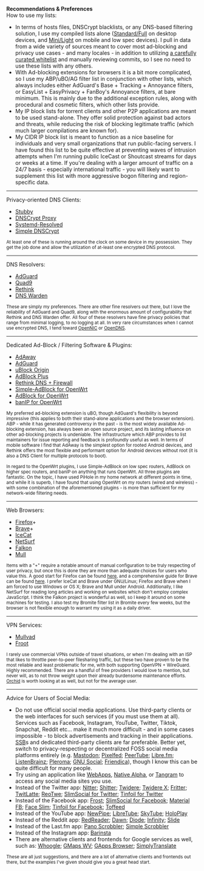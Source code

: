 **Recommendations & Preferences**  
How to use my lists:
- In terms of hosts files, DNSCrypt blacklists, or any DNS-based filtering solution, I use my compiled lists alone ([Standard/Full](https://github.com/bongochong/CombinedPrivacyBlockLists) on desktop devices, and [Mini/Light](https://github.com/bongochong/CombinedPrivacyBlockLists/tree/master/MiniLists) on mobile and low spec devices). I pull in data from a wide variety of sources meant to cover most ad-blocking and privacy use cases - and many locales - in addition to utilizing [a carefully curated whitelist](https://github.com/bongochong/CombinedPrivacyBlockLists/blob/master/NoFormatting/WhitelistedDomains.txt) and manually reviewing commits, so I see no need to use these lists with any others.
- With Ad-blocking extensions for browsers it is a bit more complicated, so I use my ABP/uBO/AG filter list in conjunction with other lists, which always includes either AdGuard's Base + Tracking + Annoyance filters, or EasyList + EasyPrivacy + FanBoy's Annoyance filters, at bare minimum. This is mainly due to the additional exception rules, along with procedural and cosmetic filters, which other lists provide.
- My IP block lists for torrent clients and other P2P applications are meant to be used stand-alone. They offer solid protection against bad actors and threats, while reducing the risk of blocking legitimate traffic (which much larger compilations are known for).
- My CIDR IP block list is meant to function as a nice baseline for individuals and very small organizations that run public-facing servers. I have found this list to be quite effective at preventing waves of intrusion attempts when I'm running public IceCast or Shoutcast streams for days or weeks at a time. If you're dealing with a larger amount of traffic on a 24/7 basis - especially international traffic - you will likely want to supplement this list with more aggressive bogon filtering and region-specific data.

---
Privacy-oriented DNS Clients:
- [Stubby](https://dnsprivacy.org/dns_privacy_daemon_-_stubby/)
- [DNSCrypt Proxy](https://github.com/DNSCrypt/dnscrypt-proxy)
- [Systemd-Resolved](https://www.freedesktop.org/software/systemd/man/systemd-resolved.service.html)
- [Simple DNSCrypt](https://simplednscrypt.org/)

<sub>At least one of these is running around the clock on some device in my possession. They get the job done and allow the utilization of at-least one encrypted DNS protocol.</sub>

---
DNS Resolvers:
- [AdGuard](https://adguard-dns.io/en/public-dns.html)
- [Quad9](https://www.quad9.net/service/service-addresses-and-features)
- [Rethink](https://rethinkdns.com/configure)
- [DNS Warden](https://dnswarden.com/customfilter.html)

<sub>These are simply my preferences. There are other fine resolvers out there, but I love the reliability of AdGuard and Quad9, along with the enormous amount of configurability that Rethink and DNS Warden offer. All four of these resolvers have fine privacy policies that range from minimal logging, to no logging at all. In very rare circumstances when I cannot use encrypted DNS, I tend toward [OpenNIC](https://www.opennic.org/) or [OpenDNS](https://www.opendns.com/).</sub>

---
Dedicated Ad-Block / Filtering Software & Plugins:
- [AdAway](https://adaway.org/)
- [AdGuard](https://adguard.com/en/welcome.html)
- [uBlock Origin](https://github.com/gorhill/uBlock)
- [AdBlock Plus](https://adblockplus.org/)
- [Rethink DNS + Firewall](https://rethinkdns.com/app)
- [Simple-AdBlock for OpenWrt](https://docs.openwrt.melmac.net/simple-adblock/)
- [AdBlock for OpenWrt](https://github.com/openwrt/packages/tree/master/net/adblock/files)
- [banIP for OpenWrt](https://github.com/openwrt/packages/tree/master/net/banip)

<sub>My preferred ad-blocking extension is uBO, though AdGuard's flexibility is beyond impressive (this applies to both their stand-alone applications and the browser extension). ABP - while it has generated controversy in the past - is the most widely available Ad-blocking extension, has always been an open source project, and its lasting influence on other ad-blocking projects is undeniable. The infrastructure which ABP provides to list maintainers for issue reporting and feedback is profoundly useful as well. In terms of mobile software I find that AdAway is the simplest option for rooted Android devices, and Rethink offers the most flexible and performant option for Android devices without root (it is also a DNS Client for multiple protocols to boot).</sub>


<sub>In regard to the OpenWrt plugins, I use Simple-AdBlock on low spec routers, AdBlock on higher spec routers, and banIP on anything that runs OpenWrt. All three plugins are fantastic. On the topic, I have used PiHole in my home network at different points in time, and while it is superb, I have found that using OpenWrt on my routers (wired and wireless) - with some combination of the aforementioned plugins - is more than sufficient for my network-wide filtering needs.</sub>

---
Web Browsers:
- [Firefox](https://www.mozilla.org/en-US/firefox/releases/)+
- [Brave](https://brave.com/latest/)+
- [IceCat](https://www.gnu.org/software/gnuzilla/)
- [NetSurf](https://www.netsurf-browser.org/)
- [Falkon](https://www.falkon.org/)
- [Mull](https://f-droid.org/en/packages/us.spotco.fennec_dos/)

<sub>Items with a "+" require a notable amount of manual configuration to be truly respecting of user privacy, but once this is done they are more than adequate choices for users who value this. A good start for Firefox can be found [here](https://ffprofile.com/), and a comprehensive guide for Brave can be found [here](https://chef-koch.bearblog.dev/brave-browser-hardening-by-chef-koch/). I prefer IceCat and Brave under GNU/Linux; Firefox and Brave when I am forced to use Windows or OS X; Brave and Mull under Android. Additionally, I like NetSurf for reading long articles and working on websites which don't employ complex JavaScript. I think the Falkon project is wonderful as well, so I keep it around on some machines for testing. I also test my Bromite filter list in Bromite every few weeks, but the browser is not flexible enough to warrant my using it as a daily driver.</sub>

---
VPN Services:
- [Mullvad](https://mullvad.net/)
- [Froot](https://frootvpn.com/)

<sub>I rarely use commercial VPNs outside of travel situations, or when I'm dealing with an ISP that likes to throttle peer-to-peer filesharing traffic, but these two have proven to be the most reliable and least problematic for me, with both supporting OpenVPN + WireGuard. Highly recommended. There are a handful of free providers I would love to mention, but never will, as to not throw weight upon their already burdensome maintenance efforts. [Orchid](https://www.orchid.com/how-it-works/) is worth looking at as well, but not for the average user.</sub>

---
Advice for Users of Social Media:
- Do not use official social media applications. Use third-party clients or the web interfaces for such services (if you must use them at all). Services such as Facebook, Instagram, YouTube, Twitter, Tiktok, Snapchat, Reddit etc... make it much more difficult - and in some cases impossible - to block advertisements and tracking in their applications. [SSB](https://en.wikipedia.org/wiki/Site-specific_browser)s and dedicated third-party clients are far preferable. Better yet, switch to privacy-respecting or decentralized FOSS social media platforms entirely (e.g. [Mastodon](https://mastodon.social/explore); [Pixelfed](https://pixelfed.org/); [PeerTube](https://joinpeertube.org/); [Libre.fm](https://libre.fm/); [ListenBrainz](https://listenbrainz.org/); [Pleroma](https://pleroma.social/); [GNU Social](https://www.gnusocial.rocks/); [Friendica](https://friendi.ca/)), though I know this can be quite difficult for many people.
- Try using an application like [WebApps](https://f-droid.org/en/packages/com.tobykurien.webapps/), [Native Alpha](https://apt.izzysoft.de/fdroid/index/apk/com.cylonid.nativealpha), or [Tangram](https://apps.gnome.org/app/re.sonny.Tangram/) to access any social media sites you use. 
- Instead of the Twitter app: [Nitter](https://f-droid.org/en/packages/com.plexer0.nitter/); [Shitter](https://apt.izzysoft.de/fdroid/index/apk/org.nuclearfog.twidda); [Twidere](https://f-droid.org/en/packages/org.mariotaku.twidere/); [Twidere X](https://f-droid.org/en/packages/com.twidere.twiderex/); [Fritter](https://f-droid.org/en/packages/com.jonjomckay.fritter/); [TwitLatte](https://f-droid.org/en/packages/com.github.moko256.twitlatte/); [ReoTwe](https://f-droid.org/en/packages/de.digisocken.reotwe/); [SlimSocial for Twitter](https://f-droid.org/en/packages/it.rignanese.leo.slimtwitter/); [Tinfoil for Twitter](https://f-droid.org/en/packages/com.mill_e.twitterwrapper/)
- Instead of the Facebook app: [Frost](https://f-droid.org/en/packages/com.pitchedapps.frost/); [SlimSocial for Facebook](https://f-droid.org/en/packages/it.rignanese.leo.slimfacebook/); [Material FB](https://f-droid.org/en/packages/me.zeeroooo.materialfb/); [Face Slim](https://f-droid.org/en/packages/org.indywidualni.fblite/); [Tinfoil for Facebook](https://f-droid.org/en/packages/com.danvelazco.fbwrapper/); [Toffeed](https://f-droid.org/en/packages/me.jakelane.wrapperforfacebook/)
- Instead of the YouTube app: [NewPipe](https://f-droid.org/en/packages/org.schabi.newpipe/); [LibreTube](https://f-droid.org/en/packages/com.github.libretube/); [SkyTube](https://f-droid.org/en/packages/free.rm.skytube.oss/); [HoloPlay](https://f-droid.org/en/packages/com.holoplay/)
- Instead of the Reddit app: [RedReader](https://f-droid.org/en/packages/org.quantumbadger.redreader/); [Dawn](https://f-droid.org/en/packages/me.thanel.dank/); [Diode](https://f-droid.org/en/packages/in.shick.diode/); [Infinity](https://f-droid.org/en/packages/ml.docilealligator.infinityforreddit/); [Slide](https://f-droid.org/en/packages/me.ccrama.redditslide/)
- Instead of the Last.fm app: [Pano Scrobbler](https://github.com/kawaiiDango/pScrobbler); [Simple Scrobbler](https://f-droid.org/en/packages/com.adam.aslfms/)
- Instead of the Instagram app: [Barinsta](https://f-droid.org/en/packages/me.austinhuang.instagrabber/)
- There are alternative clients and frontends for Google services as well, such as: [Whoogle](https://github.com/benbusby/whoogle-search); [GMaps WV](https://f-droid.org/en/packages/us.spotco.maps/); [GApps Browser](https://f-droid.org/en/packages/com.tobykurien.google_news/); [SimplyTranslate](https://f-droid.org/en/packages/com.simplytranslate_mobile/)

<sub>These are all just suggestions, and there are a lot of alternative clients and frontends out there, but the examples I've given should give you a great head start.</sub>
